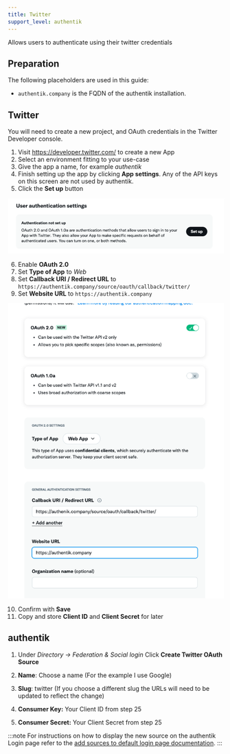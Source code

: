 ```yaml
---
title: Twitter
support_level: authentik
---
```


Allows users to authenticate using their twitter credentials

## Preparation

The following placeholders are used in this guide:

- `authentik.company` is the FQDN of the authentik installation.

## Twitter

You will need to create a new project, and OAuth credentials in the Twitter Developer console.

1. Visit https://developer.twitter.com/ to create a new App
2. Select an environment fitting to your use-case
3. Give the app a name, for example _authentik_
4. Finish setting up the app by clicking **App settings**. Any of the API keys on this screen are not used by authentik.
5. Click the **Set up** button

![](./twitter1.png)

6. Enable **OAuth 2.0**
7. Set **Type of App** to _Web_
8. Set **Callback URI / Redirect URL** to `https://authentik.company/source/oauth/callback/twitter/`
9. Set **Website URL** to `https://authentik.company`

![](./twitter2.png)

10. Confirm with **Save**
11. Copy and store **Client ID** and **Client Secret** for later

## authentik

1. Under _Directory -> Federation & Social login_ Click **Create Twitter OAuth Source**

2. **Name**: Choose a name (For the example I use Google)
3. **Slug**: twitter (If you choose a different slug the URLs will need to be updated to reflect the change)
4. **Consumer Key:** Your Client ID from step 25
5. **Consumer Secret:** Your Client Secret from step 25

:::note
For instructions on how to display the new source on the authentik Login page refer to the [add sources to default login page documentation](../../index.md#add-sources-to-default-login-page).
:::

